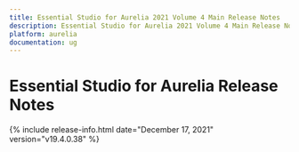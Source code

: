 ```yaml
---
title: Essential Studio for Aurelia 2021 Volume 4 Main Release Notes  
description: Essential Studio for Aurelia 2021 Volume 4 Main Release Notes  
platform: aurelia
documentation: ug
---
```


# Essential Studio for Aurelia  Release Notes  

{% include release-info.html date="December 17, 2021"  version="v19.4.0.38" %} 






